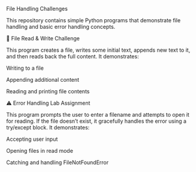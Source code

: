 File Handling Challenges

This repository contains simple Python programs that demonstrate file handling and basic error handling concepts.

📂 File Read & Write Challenge

This program creates a file, writes some initial text, appends new text to it, and then reads back the full content.
It demonstrates:

Writing to a file

Appending additional content

Reading and printing file contents

⚠️ Error Handling Lab Assignment

This program prompts the user to enter a filename and attempts to open it for reading.
If the file doesn’t exist, it gracefully handles the error using a try/except block.
It demonstrates:

Accepting user input

Opening files in read mode

Catching and handling FileNotFoundError
